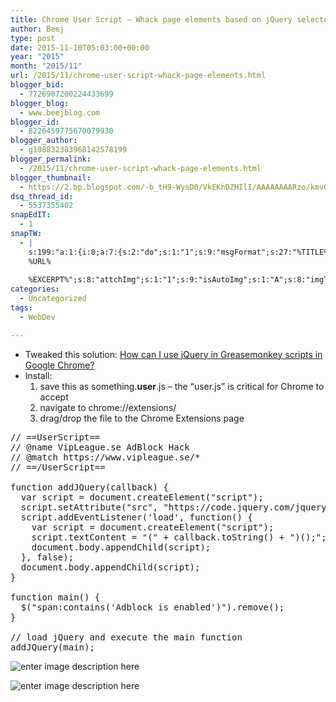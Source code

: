 ```yaml
---
title: Chrome User Script – Whack page elements based on jQuery selectors
author: Beej
type: post
date: 2015-11-10T05:03:00+00:00
year: "2015"
month: "2015/11"
url: /2015/11/chrome-user-script-whack-page-elements.html
blogger_bid:
  - 7726907200224433699
blogger_blog:
  - www.beejblog.com
blogger_id:
  - 8226459775670079930
blogger_author:
  - g108832383968142578199
blogger_permalink:
  - /2015/11/chrome-user-script-whack-page-elements.html
blogger_thumbnail:
  - https://2.bp.blogspot.com/-b_tH9-WysD0/VkEKhDZHIlI/AAAAAAAARzo/kmv0MBN4ufY/s1600/Snap2.png
dsq_thread_id:
  - 5537355402
snapEdIT:
  - 1
snapTW:
  - |
    s:199:"a:1:{i:0;a:7:{s:2:"do";s:1:"1";s:9:"msgFormat";s:27:"%TITLE%
    %URL%
    
    %EXCERPT%";s:8:"attchImg";s:1:"1";s:9:"isAutoImg";s:1:"A";s:8:"imgToUse";s:0:"";s:9:"isAutoURL";s:1:"A";s:8:"urlToUse";s:0:"";}}";
categories:
  - Uncategorized
tags:
  - WebDev

---
```

  * Tweaked this solution: [How can I use jQuery in Greasemonkey scripts in Google Chrome?][1]
  * Install: 
      1. save this as something.**user**.js &#8211; the “user.js” is critical for Chrome to accept
      2. navigate to chrome://extensions/
      3. drag/drop the file to the Chrome Extensions page

<pre class="prettyprint">// ==UserScript==
// @name VipLeague.se AdBlock Hack
// @match https://www.vipleague.se/*
// ==/UserScript==

function addJQuery(callback) {
  var script = document.createElement("script");
  script.setAttribute("src", "https://code.jquery.com/jquery-2.1.4.min.js");
  script.addEventListener('load', function() {
    var script = document.createElement("script");
    script.textContent = "(" + callback.toString() + ")();";
    document.body.appendChild(script);
  }, false);
  document.body.appendChild(script);
}

function main() {
  $("span:contains('Adblock is enabled')").remove();
}

// load jQuery and execute the main function
addJQuery(main);</pre>

![enter image description here][2]</img>
  
![enter image description here][3]</img>

 [1]: https://stackoverflow.com/questions/2246901/how-can-i-use-jquery-in-greasemonkey-scripts-in-google-chrome
 [2]: https://www.BeejBlog.com/wp-content/uploads/2015/11/Snap2.png ""
 [3]: https://www.BeejBlog.com/wp-content/uploads/2015/11/Snap4-1.png ""